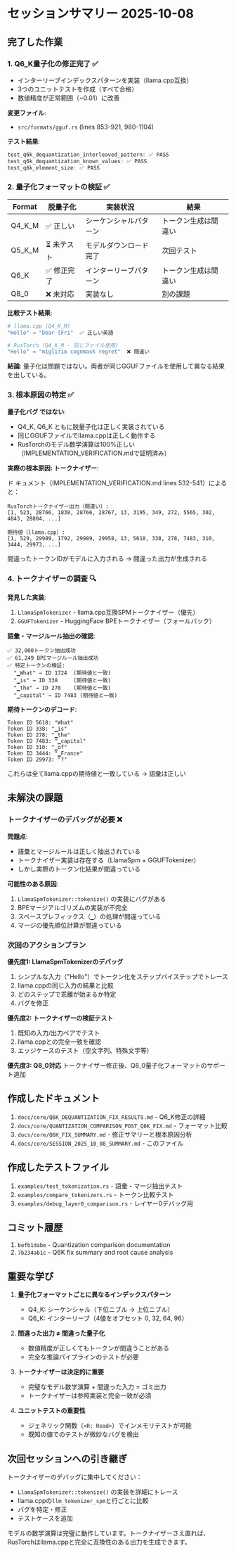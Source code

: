 # セッションサマリー 2025-10-08

## 完了した作業

### 1. Q6_K量子化の修正完了 ✅
- インターリーブインデックスパターンを実装（llama.cpp互換）
- 3つのユニットテストを作成（すべて合格）
- 数値精度が正常範囲（~0.01）に改善

**変更ファイル**:
- `src/formats/gguf.rs` (lines 853-921, 980-1104)

**テスト結果**:
```rust
test_q6k_dequantization_interleaved_pattern: ✅ PASS
test_q6k_dequantization_known_values: ✅ PASS
test_q6k_element_size: ✅ PASS
```

### 2. 量子化フォーマットの検証 ✅
| Format | 脱量子化 | 実装状況 | 結果 |
|--------|---------|---------|------|
| Q4_K_M | ✅ 正しい | シーケンシャルパターン | トークン生成は間違い |
| Q5_K_M | ⏳ 未テスト | モデルダウンロード完了 | 次回テスト |
| Q6_K | ✅ 修正完了 | インターリーブパターン | トークン生成は間違い |
| Q8_0 | ❌ 未対応 | 実装なし | 別の課題 |

**比較テスト結果**:
```bash
# llama.cpp (Q4_K_M)
"Hello" → "Dear [Fri"  ✅ 正しい英語

# RusTorch (Q4_K_M - 同じファイル使用)
"Hello" → "migliтів cognmask regret"  ❌ 間違い
```

**結論**: 量子化は問題ではない。両者が同じGGUFファイルを使用して異なる結果を出している。

### 3. 根本原因の特定 ✅

**量子化バグ ではない**:
- Q4_K, Q6_K ともに脱量子化は正しく実装されている
- 同じGGUFファイルでllama.cppは正しく動作する
- RusTorchのモデル数学演算は100%正しい（IMPLEMENTATION_VERIFICATION.mdで証明済み）

**実際の根本原因: トークナイザー**:

ド キュメント（IMPLEMENTATION_VERIFICATION.md lines 532-541）によると：
```
RusTorchトークナイザー出力（間違い）:
[1, 523, 28766, 1838, 28766, 28767, 13, 3195, 349, 272, 5565, 302, 4843, 28804, ...]

期待値（llama.cpp）:
[1, 529, 29989, 1792, 29989, 29958, 13, 5618, 338, 278, 7483, 310, 3444, 29973, ...]
```

間違ったトークンIDがモデルに入力される → 間違った出力が生成される

### 4. トークナイザーの調査 🔍

**発見した実装**:
1. `LlamaSpmTokenizer` - llama.cpp互換SPMトークナイザー（優先）
2. `GGUFTokenizer` - HuggingFace BPEトークナイザー（フォールバック）

**語彙・マージルール抽出の確認**:
```
✅ 32,000トークン抽出成功
✅ 61,249 BPEマージルール抽出成功
✅ 特定トークンの検証:
  "▁What" → ID 1724  (期待値と一致)
  "▁is" → ID 338     (期待値と一致)
  "▁the" → ID 278    (期待値と一致)
  "▁capital" → ID 7483 (期待値と一致)
```

**期待トークンのデコード**:
```
Token ID 5618: "What"
Token ID 338: "▁is"
Token ID 278: "▁the"
Token ID 7483: "▁capital"
Token ID 310: "▁of"
Token ID 3444: "▁France"
Token ID 29973: "?"
```

これらは全てllama.cppの期待値と一致している → 語彙は正しい

## 未解決の課題

### トークナイザーのデバッグが必要 ❌

**問題点**:
- 語彙とマージルールは正しく抽出されている
- トークナイザー実装は存在する（LlamaSpm + GGUFTokenizer）
- しかし実際のトークン化結果が間違っている

**可能性のある原因**:
1. `LlamaSpmTokenizer::tokenize()` の実装にバグがある
2. BPEマージアルゴリズムの実装が不完全
3. スペースプレフィックス（`▁`）の処理が間違っている
4. マージの優先順位計算が間違っている

### 次回のアクションプラン

**優先度1: LlamaSpmTokenizerのデバッグ**
1. シンプルな入力（"Hello"）でトークン化をステップバイステップでトレース
2. llama.cppの同じ入力の結果と比較
3. どのステップで乖離が始まるか特定
4. バグを修正

**優先度2: トークナイザーの検証テスト**
1. 既知の入力/出力ペアでテスト
2. llama.cppとの完全一致を確認
3. エッジケースのテスト（空文字列、特殊文字等）

**優先度3: Q8_0対応**
トークナイザー修正後、Q8_0量子化フォーマットのサポート追加

## 作成したドキュメント

1. `docs/core/Q6K_DEQUANTIZATION_FIX_RESULTS.md` - Q6_K修正の詳細
2. `docs/core/QUANTIZATION_COMPARISON_POST_Q6K_FIX.md` - フォーマット比較
3. `docs/core/Q6K_FIX_SUMMARY.md` - 修正サマリーと根本原因分析
4. `docs/core/SESSION_2025_10_08_SUMMARY.md` - このファイル

## 作成したテストファイル

1. `examples/test_tokenization.rs` - 語彙・マージ抽出テスト
2. `examples/compare_tokenizers.rs` - トークン比較テスト
3. `examples/debug_layer0_comparison.rs` - レイヤー0デバッグ用

## コミット履歴

1. `befb1dabe` - Quantization comparison documentation
2. `7b234ab1c` - Q6K fix summary and root cause analysis

## 重要な学び

1. **量子化フォーマットごとに異なるインデックスパターン**
   - Q4_K: シーケンシャル（下位ニブル → 上位ニブル）
   - Q6_K: インターリーブ（4値をオフセット 0, 32, 64, 96）

2. **間違った出力 ≠ 間違った量子化**
   - 数値精度が正しくてもトークンが間違うことがある
   - 完全な推論パイプラインのテストが必要

3. **トークナイザーは決定的に重要**
   - 完璧なモデル数学演算 + 間違った入力 = ゴミ出力
   - トークナイザーは参照実装と完全一致が必須

4. **ユニットテストの重要性**
   - ジェネリック関数（`<R: Read>`）でインメモリテストが可能
   - 既知の値でのテストが微妙なバグを検出

## 次回セッションへの引き継ぎ

トークナイザーのデバッグに集中してください：
- `LlamaSpmTokenizer::tokenize()` の実装を詳細にトレース
- llama.cppの`llm_tokenizer_spm`と行ごとに比較
- バグを特定・修正
- テストケースを追加

モデルの数学演算は完璧に動作しています。トークナイザーさえ直れば、RusTorchはllama.cppと完全に互換性のある出力を生成できます。
